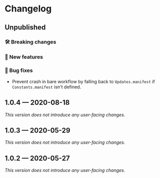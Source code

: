 # Changelog

## Unpublished

### 🛠 Breaking changes

### 🎉 New features

### 🐛 Bug fixes

- Prevent crash in bare workflow by falling back to `Updates.manifest` if `Constants.manifest` isn't defined.

## 1.0.4 — 2020-08-18

_This version does not introduce any user-facing changes._

## 1.0.3 — 2020-05-29

_This version does not introduce any user-facing changes._

## 1.0.2 — 2020-05-27

_This version does not introduce any user-facing changes._
